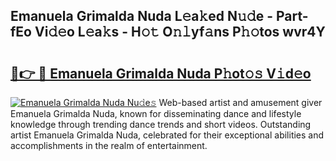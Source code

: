 ## Emanuela Grimalda Nuda L𝚎a𝚔ed N𝚞𝚍e - Part-fEo Vi𝚍𝚎o L𝚎a𝚔s - H𝚘𝚝 O𝚗𝚕yf𝚊ns P𝚑𝚘tos wvr4Y

# <h2><a href="http://kf3xkoj.oniu.top/?m=Emanuela+Grimalda+Nuda">🔗👉 🔴 Emanuela Grimalda Nuda P𝚑ot𝚘𝚜 V𝚒d𝚎o</a></h2>

[![Emanuela Grimalda Nuda Nu𝚍e𝚜](https://i.imgur.com/0qMVB7G.gif)](http://kf3xkoj.oniu.top/?m=Emanuela+Grimalda+Nuda)
Web-based artist and amusement giver Emanuela Grimalda Nuda, known for disseminating dance and lifestyle knowledge through trending dance trends and short videos. Outstanding artist Emanuela Grimalda Nuda, celebrated for their exceptional abilities and accomplishments in the realm of entertainment.  
